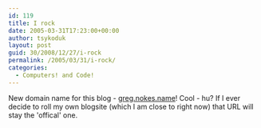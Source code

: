 ```yaml
---
id: 119
title: I rock
date: 2005-03-31T17:23:00+00:00
author: tsykoduk
layout: post
guid: 30/2008/12/27/i-rock
permalink: /2005/03/31/i-rock/
categories:
  - Computers! and Code!
---
```

<p>New domain name for this blog - <a href="https://greg.nokes.name">greg.nokes.name</a>! Cool - hu? If I ever decide to roll my own blogsite (which I am close to right now) that <span class="caps">URL</span> will stay the 'offical' one.</p>